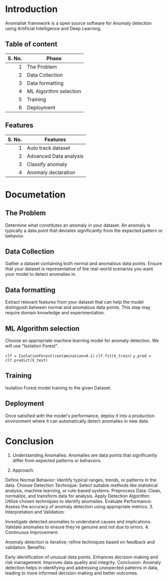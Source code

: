# Introduction
Anomalisk framework is a open source software for Anomaly detection using Artificial Intelligence and Deep Learning.

## Table of content
| S. No. | Phase |
|-----:|---------------|
|     1|The Problem|
|     2|Data Collection|
|     3|Data formatting|
|  4   |ML Algorithm selection|
|     5|Training|
|     6|Deployment|

## Features
| S. No. | Features |
|-----:|---------------|
|     1|Auto track dataset|
|     2|Advanced Data analysis|
|     3|Classify anomaly|
|  4   |Anomaly declaration|

# Documetation
## The Problem
Determine what constitutes an anomaly in your dataset. An anomaly is typically a data point that deviates significantly from the expected pattern or behavior.

## Data Collection
Gather a dataset containing both normal and anomalous data points. Ensure that your dataset is representative of the real-world scenarios you want your model to detect anomalies in.

## Data formatting
Extract relevant features from your dataset that can help the model distinguish between normal and anomalous data points. This step may require domain knowledge and experimentation.

## ML Algorithm selection
Choose an appropriate machine learning model for anomaly detection. We will use "Isolation Forest".

`clf = IsolationForest(contamination=0.1)`
`clf.fit(X_train)`
`y_pred = clf.predict(X_test)`

## Training
Isolation Forest model training to the given Dataset.

## Deployment
Once satisfied with the model's performance, deploy it into a production environment where it can automatically detect anomalies in new data.



# Conclusion
1. Understanding Anomalies: Anomalies are data points that significantly differ from expected patterns or behaviors.

2. Approach:

Define Normal Behavior: Identify typical ranges, trends, or patterns in the data.
Choose Detection Technique: Select suitable methods like statistical analysis, machine learning, or rule-based systems.
Preprocess Data: Clean, normalize, and transform data for analysis.
Apply Detection Algorithm: Utilize chosen techniques to identify anomalies.
Evaluate Performance: Assess the accuracy of anomaly detection using appropriate metrics.
3. Interpretation and Validation:

Investigate detected anomalies to understand causes and implications.
Validate anomalies to ensure they're genuine and not due to errors.
4. Continuous Improvement:

Anomaly detection is iterative; refine techniques based on feedback and validation.
Benefits:

Early identification of unusual data points.
Enhances decision-making and risk management.
Improves data quality and integrity.
Conclusion:
Anomaly detection helps in identifying and addressing unexpected patterns in data, leading to more informed decision-making and better outcomes.




